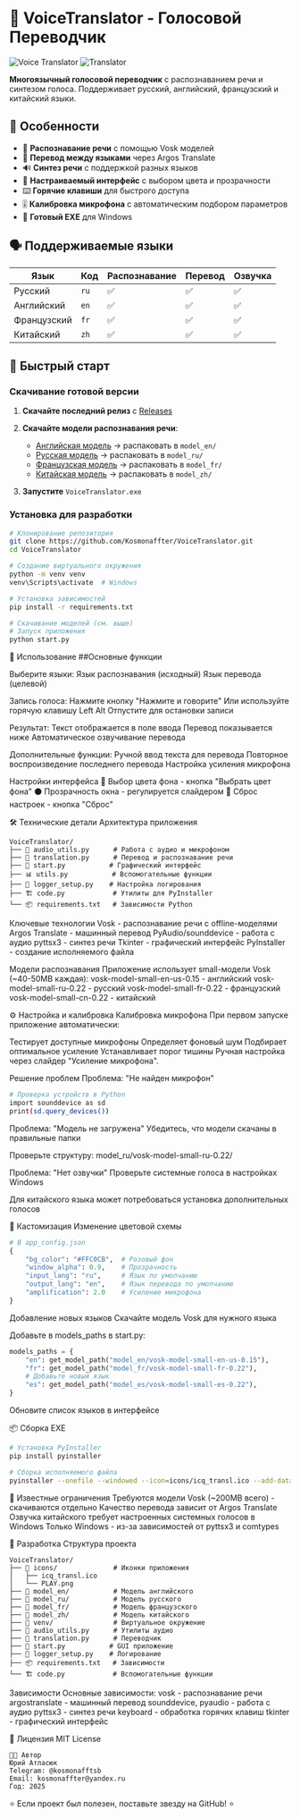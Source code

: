 # 🎤 VoiceTranslator - Голосовой Переводчик

![Voice Translator](icons/screen.png)
![Translator](icons/screen1.png)

**Многоязычный голосовой переводчик** с распознаванием речи и синтезом голоса. Поддерживает русский, английский, французский и китайский языки.

## 🌟 Особенности

- 🎤 **Распознавание речи** с помощью Vosk моделей
- 🔄 **Перевод между языками** через Argos Translate
- 🔊 **Синтез речи** с поддержкой разных языков
- 🎨 **Настраиваемый интерфейс** с выбором цвета и прозрачности
- ⌨️ **Горячие клавиши** для быстрого доступа
- 🎚️ **Калибровка микрофона** с автоматическим подбором параметров
- 📱 **Готовый EXE** для Windows

## 🗣️ Поддерживаемые языки

| Язык | Код | Распознавание | Перевод | Озвучка |
|------|-----|---------------|---------|----------|
| Русский | `ru` | ✅ | ✅ | ✅ |
| Английский | `en` | ✅ | ✅ | ✅ |
| Французский | `fr` | ✅ | ✅ | ✅ |
| Китайский | `zh` | ✅ | ✅ | ✅ |

## 🚀 Быстрый старт

### Скачивание готовой версии

1. **Скачайте последний релиз** с [Releases](https://github.com/Kosmonaffter/VoiceTranslator/releases)
2. **Скачайте модели распознавания речи**:
   - [Английская модель](https://alphacephei.com/vosk/models/vosk-model-small-en-us-0.15.zip) → распаковать в `model_en/`
   - [Русская модель](https://alphacephei.com/vosk/models/vosk-model-small-ru-0.22.zip) → распаковать в `model_ru/`
   - [Французская модель](https://alphacephei.com/vosk/models/vosk-model-small-fr-0.22.zip) → распаковать в `model_fr/`
   - [Китайская модель](https://alphacephei.com/vosk/models/vosk-model-small-cn-0.22.zip) → распаковать в `model_zh/`

3. **Запустите** `VoiceTranslator.exe`

### Установка для разработки

```bash
# Клонирование репозитория
git clone https://github.com/Kosmonaffter/VoiceTranslator.git
cd VoiceTranslator

# Создание виртуального окружения
python -m venv venv
venv\Scripts\activate  # Windows

# Установка зависимостей
pip install -r requirements.txt

# Скачивание моделей (см. выше)
# Запуск приложения
python start.py
```


🎯 Использование
##Основные функции

Выберите языки:
Язык распознавания (исходный)
Язык перевода (целевой)

Запись голоса:
Нажмите кнопку "Нажмите и говорите"
Или используйте горячую клавишу Left Alt
Отпустите для остановки записи

Результат:
Текст отображается в поле ввода
Перевод показывается ниже
Автоматическое озвучивание перевода

Дополнительные функции:
Ручной ввод текста для перевода
Повторное воспроизведение последнего перевода
Настройка усиления микрофона

Настройки интерфейса
🎨 Выбор цвета фона - кнопка "Выбрать цвет фона"
⚫ Прозрачность окна - регулируется слайдером
🔄 Сброс настроек - кнопка "Сброс"

🛠️ Технические детали
Архитектура приложения
```text
VoiceTranslator/
├── 🎤 audio_utils.py      # Работа с аудио и микрофоном
├── 🔄 translation.py      # Перевод и распознавание речи
├── 🎨 start.py           # Графический интерфейс
├── 📊 utils.py           # Вспомогательные функции
├── 📝 logger_setup.py    # Настройка логирования
├── 🏗️ code.py            # Утилиты для PyInstaller
└── 📦 requirements.txt   # Зависимости Python
```
Ключевые технологии
Vosk - распознавание речи с offline-моделями
Argos Translate - машинный перевод
PyAudio/sounddevice - работа с аудио
pyttsx3 - синтез речи
Tkinter - графический интерфейс
PyInstaller - создание исполняемого файла

Модели распознавания
Приложение использует small-модели Vosk (~40-50MB каждая):
vosk-model-small-en-us-0.15 - английский
vosk-model-small-ru-0.22 - русский
vosk-model-small-fr-0.22 - французский
vosk-model-small-cn-0.22 - китайский

⚙️ Настройка и калибровка
Калибровка микрофона
При первом запуске приложение автоматически:

Тестирует доступные микрофоны
Определяет фоновый шум
Подбирает оптимальное усиление
Устанавливает порог тишины
Ручная настройка через слайдер "Усиление микрофона".

Решение проблем
Проблема: "Не найден микрофон"

```bash
# Проверка устройств в Python
import sounddevice as sd
print(sd.query_devices())
```
Проблема: "Модель не загружена"
Убедитесь, что модели скачаны в правильные папки

Проверьте структуру: model_ru/vosk-model-small-ru-0.22/

Проблема: "Нет озвучки"
Проверьте системные голоса в настройках Windows

Для китайского языка может потребоваться установка дополнительных голосов

🎨 Кастомизация
Изменение цветовой схемы

```python
# В app_config.json
{
    "bg_color": "#FFC0CB",  # Розовый фон
    "window_alpha": 0.9,    # Прозрачность
    "input_lang": "ru",     # Язык по умолчанию
    "output_lang": "en",    # Язык перевода по умолчанию
    "amplification": 2.0    # Усиление микрофона
}
```
Добавление новых языков
Скачайте модель Vosk для нужного языка

Добавьте в models_paths в start.py:

```python
models_paths = {
    "en": get_model_path("model_en/vosk-model-small-en-us-0.15"),
    "fr": get_model_path("model_fr/vosk-model-small-fr-0.22"),
    # Добавьте новый язык
    "es": get_model_path("model_es/vosk-model-small-es-0.22"),
}
```
Обновите список языков в интерфейсе

📦 Сборка EXE
```bash
# Установка PyInstaller
pip install pyinstaller

# Сборка исполняемого файла
pyinstaller --onefile --windowed --icon=icons/icq_transl.ico --add-data="icons;icons" --add-data="model_en;model_en" --add-data="model_ru;model_ru" --add-data="model_fr;model_fr" --add-data="model_zh;model_zh" start.py
```

🐛 Известные ограничения
Требуются модели Vosk (~200MB всего) - скачиваются отдельно
Качество перевода зависит от Argos Translate
Озвучка китайского требует настроенных системных голосов в Windows
Только Windows - из-за зависимостей от pyttsx3 и comtypes

🤝 Разработка
Структура проекта
```text
VoiceTranslator/
├── 📁 icons/              # Иконки приложения
│   ├── icq_transl.ico
│   └── PLAY.png
├── 📁 model_en/           # Модель английского
├── 📁 model_ru/           # Модель русского
├── 📁 model_fr/           # Модель французского
├── 📁 model_zh/           # Модель китайского
├── 📁 venv/               # Виртуальное окружение
├── 🎤 audio_utils.py      # Утилиты аудио
├── 🔄 translation.py      # Переводчик
├── 🎨 start.py           # GUI приложение
├── 📝 logger_setup.py    # Логирование
├── 📦 requirements.txt   # Зависимости
└── 🏗️ code.py            # Вспомогательные функции
```
Зависимости
Основные зависимости:
vosk - распознавание речи
argostranslate - машинный перевод
sounddevice, pyaudio - работа с аудио
pyttsx3 - синтез речи
keyboard - обработка горячих клавиш
tkinter - графический интерфейс

📄 Лицензия
MIT License
```text
👨‍💻 Автор
Юрий Атласюк
Telegram: @kosmonafftsb
Email: kosmonaffter@yandex.ru
Год: 2025
```
⭐ Если проект был полезен, поставьте звезду на GitHub! ⭐
